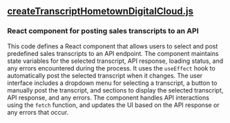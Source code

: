 ## [createTranscriptHometownDigitalCloud.js](createTranscriptHometownDigitalCloud.js)

### React component for posting sales transcripts to an API

This code defines a React component that allows users to select and post predefined sales transcripts to an API endpoint. The component maintains state variables for the selected transcript, API response, loading status, and any errors encountered during the process. It uses the `useEffect` hook to automatically post the selected transcript when it changes. The user interface includes a dropdown menu for selecting a transcript, a button to manually post the transcript, and sections to display the selected transcript, API response, and any errors. The component handles API interactions using the `fetch` function, and updates the UI based on the API response or any errors that occur.


